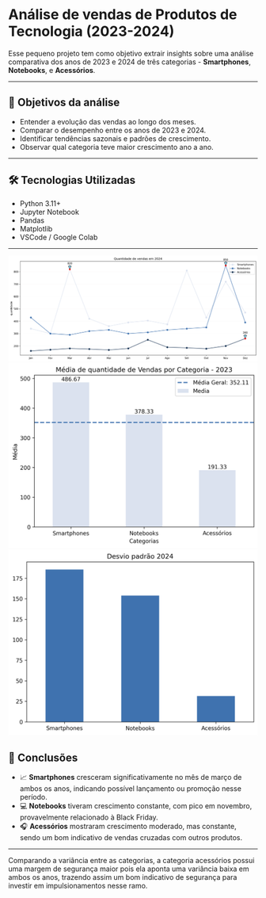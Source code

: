 # Análise de vendas de Produtos de Tecnologia (2023-2024)

Esse pequeno projeto tem como objetivo extrair insights sobre uma análise comparativa dos anos de 2023 e 2024 de três categorias - **Smartphones**, **Notebooks**, e **Acessórios**.

---

## 🧠 Objetivos da análise

- Entender a evolução das vendas ao longo dos meses.
- Comparar o desempenho entre os anos de 2023 e 2024.
- Identificar tendências sazonais e padrões de crescimento.
- Observar qual categoria teve maior crescimento ano a ano.

---

## 🛠️ Tecnologias Utilizadas

- Python 3.11+
- Jupyter Notebook
- Pandas
- Matplotlib 
- VSCode / Google Colab

---
![Vendas 2024](https://github.com/DanielBorbafs/DataMarket/blob/main/outputs/vendas_comparativo_2024.png)
![Médias 2024](https://github.com/DanielBorbafs/DataMarket/blob/main/outputs/media_qtd_vendas_2024.png)
![Desvio Padrão 2024](https://github.com/DanielBorbafs/DataMarket/blob/main/outputs/desvio_padrao_2024.png)

## 📌 Conclusões

- 📈 **Smartphones** cresceram significativamente no mês de março de ambos os anos, indicando possível lançamento ou promoção nesse período.
- 💻 **Notebooks** tiveram crescimento constante, com pico em novembro, provavelmente relacionado à Black Friday.
- 🎧 **Acessórios** mostraram crescimento moderado, mas constante, sendo um bom indicativo de vendas cruzadas com outros produtos.

---
Comparando a variância entre as categorias, a categoria acessórios possui uma margem de segurança maior pois ela aponta uma variância baixa em ambos os anos, trazendo assim um bom indicativo de segurança para investir em impulsionamentos nesse ramo. 
